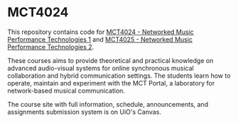 # MCT4024

This repository contains code for [MCT4024 - Networked Music Performance Technologies 1](https://www.uio.no/studier/emner/hf/imv/MCT4024/index.html) and [MCT4025 - Networked Music Performance Technologies 2](https://www.uio.no/studier/emner/hf/imv/MCT4025/index.html). 

These courses aims to provide theoretical and practical knowledge on advanced audio-visual systems for online synchronous musical collaboration and hybrid communication settings. The students learn how to operate, maintain and experiment with the MCT Portal, a laboratory for network-based musical communication.

The course site with full information, schedule, announcements, and assignments submission system is on UiO's Canvas.
